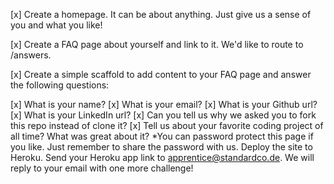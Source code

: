 [x] Create a homepage. It can be about anything. Just give us a sense of you and what you like!

[x] Create a FAQ page about yourself and link to it. We'd like to route to /answers.

[x] Create a simple scaffold to add content to your FAQ page and answer the following questions:

[x] What is your name?
[x] What is your email?
[x] What is your Github url?
[x] What is your LinkedIn url?
[x] Can you tell us why we asked you to fork this repo instead of clone it?
[x] Tell us about your favorite coding project of all time? What was great about it?
*You can password protect this page if you like. Just remember to share the password with us.
Deploy the site to Heroku.
Send your Heroku app link to apprentice@standardco.de. We will reply to your email with one more challenge!